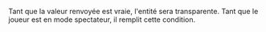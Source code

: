 Tant que la valeur renvoyée est vraie, l'entité sera transparente. Tant que le joueur est en mode spectateur, il remplit cette condition.
